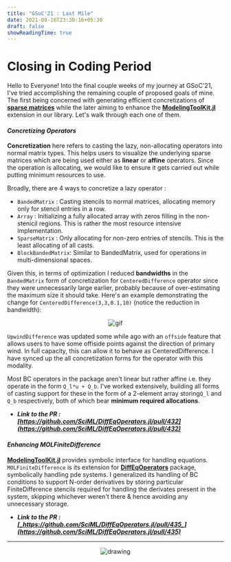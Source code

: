 ```yaml
---
title: "GSoC'21 : Last Mile"
date: 2021-08-16T23:30:16+05:30
draft: false
showReadingTime: true
---
```


# **Closing in Coding Period**
Hello to Everyone! Into the final couple weeks of my journey at GSoC'21, I've tried accomplishing the remaining couple of proposed goals of mine. The first being concerned with generating efficient concretizations of [**sparse matrices**](https://en.wikipedia.org/wiki/Sparse_matrix) while the later aiming to enhance the [**ModelingToolKit.jl**](https://github.com/SciML/ModelingToolkit.jl) extension in our library. Let's walk through each one of them.

#### _Concretizing Operators_

**Concretization** here refers to casting the lazy, non-allocating operators into normal matrix types. This helps users to visualize the underlying sparse matrices which are being used either as **linear** or **affine** operators. Since the operation is allocating, we would like to ensure it gets carried out while putting minimum resources to use.

Broadly, there are 4 ways to concretize a lazy operator : 
- `BandedMatrix` : Casting stencils to normal matrices, allocating memory only for stencil entries in a row.  
- `Array` : Initializing a fully allocated array with zeros filling in the non-stenicil regions. This is rather the most resource intensive implementation.
- `SparseMatrix` : Only allocating for non-zero entries of stencils. This is the least allocating of all casts.
- `BlockBandedMatrix`: Similar to BandedMatrix, used for operations in multi-dimensional spaces.  

Given this, in terms of optimization I reduced **bandwidths** in the `BandedMatrix` form of concretization for `CenteredDifference` operator since they were unnecessarily large earlier, probably because of over-estimating the maximum size it should take. 
Here's an example demonstrating the change for `CenteredDifference(3,3,0.1,10)` (notice the reduction in bandwidth):

<p align="center">
    <img src="https://user-images.githubusercontent.com/39168576/129663434-cdab7473-dea3-472c-bc46-9bc749fde1b4.gif" alt="gif" />
</p> 

`UpwindDifference` was updated some while ago with an `offside` feature that allows users to have some offiside points against the direction of  primary wind. In full capacity, this can allow it to behave as CenteredDifference. I have synced up the all concretization forms for the operator with this modality.

Most BC operators in the package aren't linear but rather affine i.e. they operate in the form `Q_l*u + Q_b`. I've worked extensively, building all forms of casting support for these in the form of a 2-element array storing`Q_l` and `Q_b` respectively, both of which bear **minimum required allocations**.

- ***Link to the PR : <u>[https://github.com/SciML/DiffEqOperators.jl/pull/432](https://github.com/SciML/DiffEqOperators.jl/pull/432)</u>***

#### _Enhancing MOLFiniteDifference_

[**ModelingToolKit.jl**](https://github.com/SciML/ModelingToolkit.jl) provides symbolic interface for handling equations. `MOLFiniteDifference` is its extension for [**DiffEqOperators**](https://github.com/SciML/DiffEqOperators.jl) package, symbolically handling pde systems. I generalized its handling of BC conditions to support N-order derivatives by storing particular FiniteDifference stencils required for handling the derivates present in the system, skipping whichever weren't there & hence avoiding any unnecessary storage.

- ***Link to the PR : <u>[_https://github.com/SciML/DiffEqOperators.jl/pull/435_](https://github.com/SciML/DiffEqOperators.jl/pull/435)</u>***
<hr>
<p align="center">
    <img src="https://user-images.githubusercontent.com/39168576/119239386-4e523200-bb66-11eb-8a36-46fcf42c92a8.png" alt="drawing" />
</p> 

